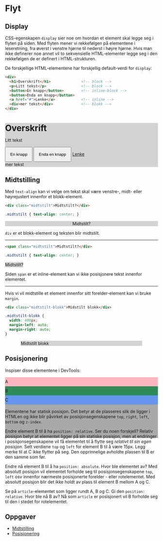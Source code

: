# Flyt

## Display
CSS-egenskapen `display` sier noe om hvordan et element skal legge seg i flyten på siden. Med flyten mener vi rekkefølgen på elementene i leseretning, fra øverst i venstre hjørne til nederst i høyre hjørne. Hvis man ikke definerer noe annet vil to sekvensielle HTML-elementer legge seg i den rekkefølgen de er definert i HTML-strukturen.

De forskjellige HTML-elementene har forskjellig default-verdi for `display`:

```html
<div>
  <h1>Overskrift</h1>              <!-- block -->
  <p>Litt tekst</p>                <!-- block -->
  <button>En knapp</button>        <!-- inline-block -->
  <button>Enda en knapp</button>
  <a href="#">Lenke</a>            <!-- inline -->
  <div>mer tekst</div>             <!-- blokk -->
</div>
```

<div style="background-color: lightgray;">
  <h1 style="margin-bottom: 5px;">Overskrift</h1>
  <p>Litt tekst</p>
  <button style="padding: 15px;">En knapp</button>
  <button style="padding: 15px;">Enda en knapp</button>
  <a href="#">Lenke</a>
  <div>mer tekst</div>
</div>

## Midtstilling

Med `text-align` kan vi velge om tekst skal være venstre-, midt- eller høyrejustert innenfor et blokk-element.

```html
<div class="midtstilt">Midtstilt?</div>
```

```css
.midtstilt { text-align: center; }
```

<div style="text-align:center; background-color:lightgray;">Midtstilt?</div>

`div` er et blokk-element og teksten blir midtstilt.

---

```html
<span class="midtstilt">Midtstilt?</div>
```

```css
.midtstilt { text-align: center; }
```

<span style="text-align:center; background-color:lightgray;">Midtstilt?</span>

Siden `span` er et inline-element kan vi ikke posisjonere tekst innenfor elementet.

---

Hvis vi vil midtstille et element innenfor sitt forelder-element kan vi bruke `margin`.

```html
<div class="midtstilt-blokk">Midstilt blokk</div>
```

```css
.midtstilt-blokk {
  width: 400px;
  margin-left: auto;
  margin-right: auto;
}
```

<div style="background-color:lightgray; width: 400px; margin: 0 auto;">Midtstilt blokk</div>

## Posisjonering

Inspiser disse elementene i DevTools:

<article style="background-color: darkgray;height: 200px;">
  <div style="background-color: lightpink; line-height: 30px; position: static;">A</div>
  <div style="background-color: seagreen; line-height: 30px;position: static;">B</div>
  <div style="background-color: cornflowerblue;line-height: 30px; position: static;">C</div>
<article>

Elementene har statisk posisjon. Det betyr at de plasseres slik de ligger i HTMLen og ikke blir påvirket av posisjonsegenskapene `top`, `right`, `left`, `bottom` og `z-index`.

Endre element B til å ha `position: relative`. Ser du noen forskjell? Relativ posisjon betyr at elementet ligger på sin statiske posisjon, men at endringer i posisjonsegenskapene vil få elementet til å flytte seg _relativt til sin egen posisjon_. Sett verdiene `top` og `left` for element B til å være 15px. Legg merke til at C ikke flytter på seg. Den opprinnelige avholdte plassen til B er den samme som før.

Endre nå element B til å ha `position: absolute`. Hvor ble elementet av? Med absolutt posisjon vil elementet forholde seg til posisjonsegenskapene `top`, `left` osv innenfor nærmeste posisjonerte forelder - eller rotelementet. Med absolutt posisjon blir det ikke holdt av plass til element B mellom A og C.

Se på `article`-elementet som ligger rundt A, B og C. Gi den `position: relative`. Hvor ble nå B av? Nå som `article` er posisjonert vil B forholde seg til den i stedet for rotelementet.

## Oppgaver
* [Midtstilling](https://jsfiddle.net/Matsemann/wg8oLh8a/)
* [Posisjonering](https://jsfiddle.net/Matsemann/b75wz3mj/1/)
